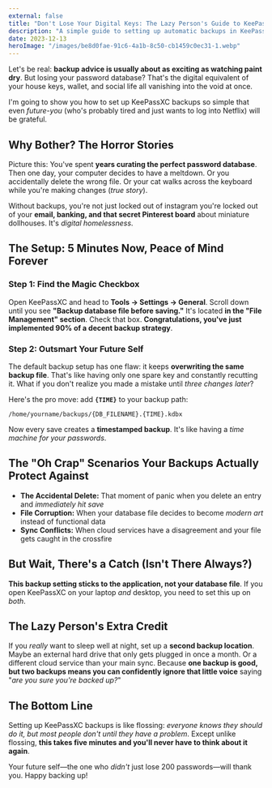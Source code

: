 ```yaml
---
external: false
title: "Don't Lose Your Digital Keys: The Lazy Person's Guide to KeePassXC Backups"
description: "A simple guide to setting up automatic backups in KeePassXC to protect your password database."
date: 2023-12-13
heroImage: "/images/be8d0fae-91c6-4a1b-8c50-cb1459c0ec31-1.webp"
---
```



Let's be real: **backup advice is usually about as exciting as watching paint dry**. But losing your password database? That's the digital equivalent of your house keys, wallet, and social life all vanishing into the void at once.

I'm going to show you how to set up KeePassXC backups so simple that even *future-you* (who's probably tired and just wants to log into Netflix) will be grateful.

## Why Bother? The Horror Stories

Picture this: You've spent **years curating the perfect password database**. Then one day, your computer decides to have a meltdown. Or you accidentally delete the wrong file. Or your cat walks across the keyboard while you're making changes (*true story*).

Without backups, you're not just locked out of instagram you're locked out of your **email, banking, and that secret Pinterest board** about miniature dollhouses. It's *digital homelessness*.

## The Setup: 5 Minutes Now, Peace of Mind Forever


### Step 1: Find the Magic Checkbox
Open KeePassXC and head to **Tools → Settings → General**. Scroll down until you see **"Backup database file before saving."** It's located **in the "File Management" section**. Check that box. **Congratulations, you've just implemented 90% of a decent backup strategy**.

### Step 2: Outsmart Your Future Self
The default backup setup has one flaw: it keeps **overwriting the same backup file**. That's like having only one spare key and constantly recutting it. What if you don't realize you made a mistake until *three changes later*?

Here's the pro move: add **`{TIME}`** to your backup path:
```plaintext
/home/yourname/backups/{DB_FILENAME}.{TIME}.kdbx
```


Now every save creates a **timestamped backup**. It's like having a *time machine for your passwords*.

## The "Oh Crap" Scenarios Your Backups Actually Protect Against

- **The Accidental Delete:** That moment of panic when you delete an entry and *immediately hit save*
- **File Corruption:** When your database file decides to become *modern art* instead of functional data
- **Sync Conflicts:** When cloud services have a disagreement and your file gets caught in the crossfire

## But Wait, There's a Catch (Isn't There Always?)

**This backup setting sticks to the application, not your database file**. If you open KeePassXC on your laptop *and* desktop, you need to set this up on *both*. 

## The Lazy Person's Extra Credit

If you *really* want to sleep well at night, set up a **second backup location**. Maybe an external hard drive that only gets plugged in once a month. Or a different cloud service than your main sync. Because **one backup is good, but two backups means you can confidently ignore that little voice** saying "*are you sure you're backed up?*"

## The Bottom Line

Setting up KeePassXC backups is like flossing: *everyone knows they should do it, but most people don't until they have a problem*. Except unlike flossing, **this takes five minutes and you'll never have to think about it again**.

Your future self—the one who *didn't* just lose 200 passwords—will thank you. Happy backing up!
